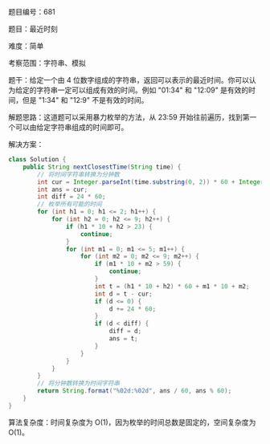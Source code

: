 题目编号：681

题目：最近时刻

难度：简单

考察范围：字符串、模拟

题干：给定一个由 4 位数字组成的字符串，返回可以表示的最近时间。你可以认为给定的字符串一定可以组成有效的时间。例如 "01:34" 和 "12:09" 是有效的时间，但是 "1:34" 和 "12:9" 不是有效的时间。

解题思路：这道题可以采用暴力枚举的方法，从 23:59 开始往前遍历，找到第一个可以由给定字符串组成的时间即可。

解决方案：

```java
class Solution {
    public String nextClosestTime(String time) {
        // 将时间字符串转换为分钟数
        int cur = Integer.parseInt(time.substring(0, 2)) * 60 + Integer.parseInt(time.substring(3));
        int ans = cur;
        int diff = 24 * 60;
        // 枚举所有可能的时间
        for (int h1 = 0; h1 <= 2; h1++) {
            for (int h2 = 0; h2 <= 9; h2++) {
                if (h1 * 10 + h2 > 23) {
                    continue;
                }
                for (int m1 = 0; m1 <= 5; m1++) {
                    for (int m2 = 0; m2 <= 9; m2++) {
                        if (m1 * 10 + m2 > 59) {
                            continue;
                        }
                        int t = (h1 * 10 + h2) * 60 + m1 * 10 + m2;
                        int d = t - cur;
                        if (d <= 0) {
                            d += 24 * 60;
                        }
                        if (d < diff) {
                            diff = d;
                            ans = t;
                        }
                    }
                }
            }
        }
        // 将分钟数转换为时间字符串
        return String.format("%02d:%02d", ans / 60, ans % 60);
    }
}
```

算法复杂度：时间复杂度为 O(1)，因为枚举的时间总数是固定的，空间复杂度为 O(1)。